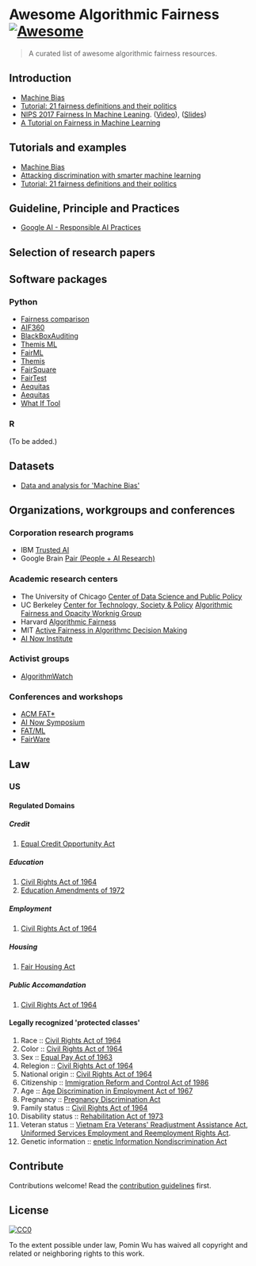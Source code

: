 # Awesome Algorithmic Fairness [![Awesome](https://awesome.re/badge.svg)](https://awesome.re)

> A curated list of awesome algorithmic fairness resources.

## Introduction

- [Machine Bias](https://www.propublica.org/article/machine-bias-risk-assessments-in-criminal-sentencing)
- [Tutorial: 21 fairness definitions and their politics](https://youtu.be/jIXIuYdnyyk)
- [NIPS 2017 Fairness In Machine Leaning](https://nips.cc/Conferences/2017/Schedule?showEvent=8734). ([Video](https://vimeo.com/248490141)), ([Slides](http://fairml.how/tutorial/#/))
- [A Tutorial on Fairness in Machine Learning](https://towardsdatascience.com/a-tutorial-on-fairness-in-machine-learning-3ff8ba1040cb)

## Tutorials and examples

- [Machine Bias](https://www.propublica.org/article/machine-bias-risk-assessments-in-criminal-sentencing)
- [Attacking discrimination with smarter machine learning](http://research.google.com/bigpicture/attacking-discrimination-in-ml/)
- [Tutorial: 21 fairness definitions and their politics](https://youtu.be/jIXIuYdnyyk)

## Guideline, Principle and Practices
 * [Google AI - Responsible AI Practices](https://ai.google/education/responsible-ai-practices)

## Selection of research papers

## Software packages

### Python

* [Fairness comparison](https://github.com/algofairness/fairness-comparison)
* [AIF360](https://github.com/ibm/aif360)
* [BlackBoxAuditing](https://github.com/algofairness/BlackBoxAuditing)
* [Themis ML](https://github.com/cosmicBboy/themis-ml)
* [FairML](https://github.com/adebayoj/fairml)
* [Themis](https://github.com/LASER-UMASS/Themis)
* [FairSquare](https://github.com/sedrews/fairsquare)
* [FairTest](https://github.com/columbia/fairtest)
* [Aequitas](https://github.com/sakshiudeshi/Aequitas)
* [Aequitas](https://dsapp.uchicago.edu/projects/aequitas/)
* [What If Tool](https://github.com/tensorflow/tensorboard/tree/master/tensorboard/plugins/interactive_inference)

### R

(To be added.)

## Datasets

* [Data and analysis for 'Machine Bias'](https://github.com/propublica/compas-analysis)

## Organizations, workgroups and conferences

### Corporation research programs

* IBM [Trusted AI](https://www.research.ibm.com/artificial-intelligence/trusted-ai/)
* Google Brain [Pair (People + AI Research)](https://ai.google/research/teams/brain/pair)

### Academic research centers

* The University of Chicago [Center of Data Science and Public Policy](https://dsapp.uchicago.edu)
* UC Berkeley [Center for Technology, Society & Policy](https://ctsp.berkeley.edu/) [Algorithmic Fairness and Opacity Worknig Group](http://afog.berkeley.edu/)
* Harvard [Algorithmic Fairness](http://fairness.haverford.edu/)
* MIT [Active Fairness in Algorithmc Decision Making](https://www.media.mit.edu/projects/active-fairness/)
* [AI Now Institute](https://ainowinstitute.org/)

### Activist groups

* [AlgorithmWatch](AlgorithmWatch)

### Conferences and workshops

* [ACM FAT*](https://fatconference.org/)
* [AI Now Symposium](https://symposium.ainowinstitute.org/)
* [FAT/ML](http://www.fatml.org/)
* [FairWare](http://fairware.cs.umass.edu/index.html)

## Law 
### US
#### Regulated Domains
##### Credit 
1. [Equal Credit Opportunity Act](https://en.wikipedia.org/wiki/Equal_Credit_Opportunity_Act)
##### Education 
1. [Civil Rights Act of 1964](https://en.wikipedia.org/wiki/Civil_Rights_Act_of_1964)
2. [Education Amendments of 1972](https://en.wikipedia.org/wiki/Education_Amendments_of_1972)
##### Employment 
1. [Civil Rights Act of 1964](https://en.wikipedia.org/wiki/Civil_Rights_Act_of_1964)
##### Housing 
1. [Fair Housing Act](https://en.wikipedia.org/wiki/Fair_Housing_Act)
##### Public Accomandation
1. [Civil Rights Act of 1964](https://en.wikipedia.org/wiki/Civil_Rights_Act_of_1964)
#### Legally recognized 'protected classes'
1. Race :: [Civil Rights Act of 1964](https://en.wikipedia.org/wiki/Civil_Rights_Act_of_1964)
2. Color :: [Civil Rights Act of 1964](https://en.wikipedia.org/wiki/Civil_Rights_Act_of_1964)
3. Sex :: [Equal Pay Act of 1963](https://www.eeoc.gov/laws/statutes/epa.cfm)
4. Relegion :: [Civil Rights Act of 1964](https://en.wikipedia.org/wiki/Civil_Rights_Act_of_1964)
5. National origin :: [Civil Rights Act of 1964](https://en.wikipedia.org/wiki/Civil_Rights_Act_of_1964)
6. Citizenship :: [Immigration Reform and Control Act of 1986](https://en.wikipedia.org/wiki/Immigration_Reform_and_Control_Act_of_1986)
7. Age :: [Age Discrimination in Employment Act of 1967](https://en.wikipedia.org/wiki/Age_Discrimination_in_Employment_Act_of_1967)
8. Pregnancy :: [Pregnancy Discrimination Act](https://en.wikipedia.org/wiki/Pregnancy_Discrimination_Act)
9. Family status :: [Civil Rights Act of 1964](https://en.wikipedia.org/wiki/Civil_Rights_Act_of_1964)
10. Disability status :: [Rehabilitation Act of 1973](https://en.wikipedia.org/wiki/Rehabilitation_Act_of_1973)
11. Veteran status :: [Vietnam Era Veterans' Readjustment Assistance Act](https://en.wikipedia.org/wiki/Vietnam_Era_Veterans%27_Readjustment_Assistance_Act), [Uniformed Services Employment and Reemployment Rights Act](https://en.wikipedia.org/wiki/Uniformed_Services_Employment_and_Reemployment_Rights_Act).
13. Genetic information :: [enetic Information Nondiscrimination Act](https://en.wikipedia.org/wiki/Genetic_Information_Nondiscrimination_Act)

## Contribute

Contributions welcome! Read the [contribution guidelines](contributing.md) first.

## License

[![CC0](http://mirrors.creativecommons.org/presskit/buttons/88x31/svg/cc-zero.svg)](http://creativecommons.org/publicdomain/zero/1.0)

To the extent possible under law, Pomin Wu has waived all copyright and
related or neighboring rights to this work.
